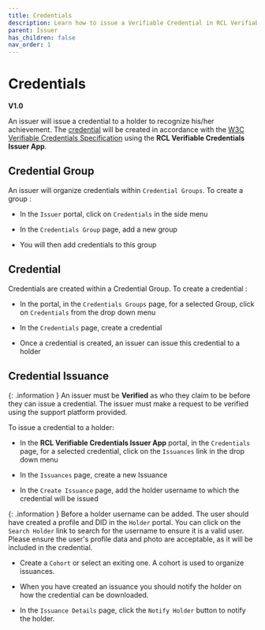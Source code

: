 ```yaml
---
title: Credentials
description: Learn how to issue a Verifiable Credential in RCL Verifiable Credentials.
parent: Issuer
has_children: false
nav_order: 1
---
```


# Credentials
**V1.0**

An issuer will issue a credential to a holder to recognize his/her achievement. The [credential](/introduction/introduction.md) will be created in accordance with the [W3C Verifiable Credentials Specification](https://www.w3.org/TR/vc-data-model-2.0/) using the **RCL Verifiable Credentials Issuer App**.

## Credential Group

An issuer will organize credentials within ``Credential Groups``. To create a group :

- In the ``Issuer`` portal, click on ``Credentials`` in the side menu

- In the ``Credentials Group`` page, add a new group

- You will then add credentials to this group

## Credential

Credentials are created within a Credential Group. To create a credential :

- In the portal, in the ``Credentials Groups`` page, for a selected Group, click on ``Credentials`` from the drop down menu

- In the ``Credentials`` page, create a credential

- Once a credential is created, an issuer can issue this credential to a holder

## Credential Issuance

{: .information }
An issuer must be **Verified** as who they claim to be before they can issue a credential. The issuer must make a request to be verified using the support platform provided.

To issue a credential to a holder:

- In the **RCL Verifiable Credentials Issuer App** portal, in the ``Credentials`` page, for a selected credential, click on the ``Issuances`` link in the drop down menu

- In the ``Issuances`` page, create a new Issuance

- In the ``Create Issuance`` page, add the holder username to which the credential will be issued

{: .information }
Before a holder username can be added. The user should have created a profile and DID in the ``Holder`` portal. You can click on the ``Search Holder`` link to search for the username to ensure it is a valid user. Please ensure the user's profile data and photo are acceptable, as it will be included in the credential.

- Create a ``Cohort`` or select an exiting one. A cohort is used to organize issuances.

- When you have created an issuance you should notify the holder on how the credential can be downloaded.

- In the ``Issuance Details`` page, click the ``Notify Holder`` button to notify the holder.
